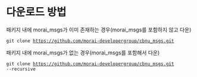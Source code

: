 # 다운로드 방법

패키지 내에 morai_msgs가 이미 존재하는 경우(morai_msgs를 포함하지 않고 다운)
    <pre><code>git clone https://github.com/morai-developergroup/cbnu_msgs.git</code></pre>
    
패키지 내에 morai_msgs가 없는 경우(morai_msgs를 포함해서 다운)
    <pre><code>git clone https://github.com/morai-developergroup/cbnu_msgs.git --recursive</code></pre>
    
